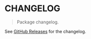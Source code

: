 # CHANGELOG

> Package changelog.

See [GitHub Releases](https://github.com/stdlib-js/stats-base-dists-poisson/releases) for the changelog.